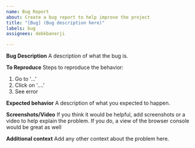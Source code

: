 ```yaml
---
name: Bug Report
about: Create a bug report to help improve the project
title: "[Bug] (Bug description here)"
labels: bug
assignees: debkbanerji

---
```


**Bug Description**
A description of what the bug is.

**To Reproduce**
Steps to reproduce the behavior:
1. Go to '...'
2. Click on '....'
3. See error

**Expected behavior**
A description of what you expected to happen.

**Screenshots/Video**
If you think it would be helpful, add screenshots or a video to help explain the problem. If you do, a view of the browser console would be great as well

**Additional context**
Add any other context about the problem here.
